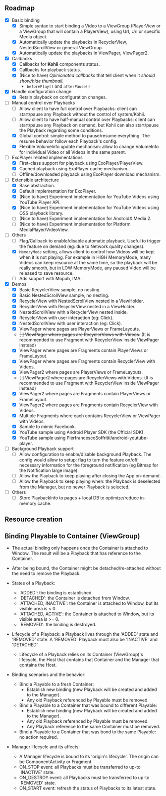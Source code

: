 ## Roadmap

- [x] Basic binding
  - [x] Simple syntax to start binding a Video to a ViewGroup (PlayerView or a ViewGroup that will contain a PlayerView), using Url, Uri or specific Media object.
  - [x] Automatically update the playbacks in RecyclerView, NestedScrollView or general ViewGroup.
  - [x] Automatically update the playbacks in ViewPager, ViewPager2.

- [x] Callbacks
  - [x] Callbacks for **Kohii** components status.
  - [x] Callbacks for playback status.
  - [x] (Nice to have) *Opinionated callbacks* that tell client when it *should show/hide thumbnail*.
    - ``beforePlay()`` and ``afterPause()``

- [x] Handle configuration change
  - [x] Retain playback on configuration changes.

- [ ] Manual control over Playbacks
  - [ ] Allow client to have full control over Playbacks: client can start/pause any Playback without the control of system/Kohii.
  - [ ] Allow client to have half-manual control over Playbacks: client can start/pause any Playback on demand, but Kohii can also start/pause the Playback regarding some conditions.
  - [x] Global control: simple method to pause/resume everything. The resume behavior follow each Playback's config.
  - [x] Flexible VolumeInfo update mechanism: allow to change VolumeInfo for individual Video or all Videos in the same parent.

- [ ] ExoPlayer related implementations
  - [x] First-class support for playback using ExoPlayer/PlayerView.
  - [x] Cached playback using ExoPlayer cache mechanism.
  - [ ] Offline/downloaded playback using ExoPlayer download mechanism.

- [ ] Extensible architecture
  - [x] Base abstraction.
  - [x] Default implementation for ExoPlayer.
  - [x] (Nice to have) Experiment implementation for YouTube Videos using YouTube Player API.
  - [x] (Nice to have) Experiment implementation for YouTube Videos using OSS playback library.
  - [ ] (Nice to have) Experiment implementation for AndroidX Media 2.
  - [ ] (Nice to have) Experiment implementation for Platform MediaPlayer/VideoView.

- [ ] Others
  - [ ] Flag/Callback to enable/disable automatic playback. Useful to trigger the feature on demand (eg: due to Network quality changes).
  - [x] ``MemoryMode`` setting, allows client to control how Videos will be kept when it is not playing. For example in HIGH MemoryMode, many Videos can keep resource at the same time, so the playback will be really smooth, but in LOW MemoryMode, any paused Video will be released to save resource.
  - [ ] Ads support with Mopub, IMA.

- [x] Demos
  - [x] Basic RecyclerView sample, no nesting.
  - [x] Basic NestedScrollView sample, no nesting.
  - [x] RecyclerView with NestedScrollView nested in a ViewHolder.
  - [x] RecyclerView with RecyclerView nested in a ViewHolder.
  - [x] NestedScrollView with a RecyclerView nested inside.
  - [x] RecyclerView with user interaction (eg: Click).
  - [x] NestedScrollView with user interaction (eg: Click).
  - [x] ViewPager where pages are PlayerViews or FrameLayouts.
  - ~~[ ] ViewPager where pages are RecyclerViews with Videos.~~ (It is recommended to use Fragment with RecyclerView inside ViewPager instead)
  - [x] ViewPager where pages are Fragments contain PlayerViews or FrameLayout.
  - [x] ViewPager where pages are Fragments contain RecyclerView with Videos.
  - [x] ViewPager2 where pages are PlayerViews or FrameLayouts.
  - ~~[ ] ViewPager2 where pages are RecyclerViews with Videos.~~ (It is recommended to use Fragment with RecyclerView inside ViewPager instead)
  - [x] ViewPager2 where pages are Fragments contain PlayerViews or FrameLayout.
  - [x] ViewPager2 where pages are Fragments contain RecyclerView with Videos.
  - [x] Multiple Fragments where each contains RecyclerView or ViewPager with Videos.
  - [x] Sample to mimic Facebook.
  - [x] YouTube sample using Android Player SDK (the Official SDK).
  - [x] YouTube sample using PierfrancescoSoffritti/android-youtube-player.
  
- [ ] Background Playback support
  - [ ] Allow configuration to enable/disable background Playback. The config would allow to setup: flag to turn the feature on/off, necessary information for the foreground notification (eg Bitmap for the Notification large image).
  - [ ] Allow the Playback to keep playing after closing the App on-demand.
  - [ ] Allow the Playback to keep playing when: the Playback is deselected from the Manager, but no newer Playback is selected.

- [ ] Others
  - [ ] Store PlaybackInfo to pages + local DB to optimize/reduce in-memory cache.

## Resource creation

## Binding Playable to Container (ViewGroup)

- The actual binding only happens once the Container is attached to Window. The result will be a Playback that has reference to the Container.

- After being bound, the Container might be detached/re-attached without the need to remove the Playback.

- States of a Playback:
  - 'ADDED': the binding is established.
  - 'DETACHED': the Container is detached from Window.
  - 'ATTACHED, INACTIVE': the Container is attached to Window, but its visible area is < 0.
  - 'ATTACHED, ACTIVE': the Container is attached to Window, but its visible area is >= 0.
  - 'REMOVED': the binding is destroyed.

- Lifecycle of a Playback: a Playback lives through the 'ADDED' state and 'REMOVED' state. A 'REMOVED' Playback must also be 'INACTIVE' and 'DETACHED'.
  - Lifecycle of a Playback relies on its Container (ViewGroup)'s lifecycle, the Host that contains that Container and the Manager that contains the Host. 

- Binding scenarios and the behavior:
  - Bind a Playable to a fresh Container:
    - Establish new binding (new Playback will be created and added to the Manager). 
    - Any old Playback referenced by Playable must be removed.
  - Bind a Playable to a Container that was bound to different Playable: 
    - Establish new binding (new Playback will be created and added to the Manager).
    - Any old Playback referenced by Playable must be removed.
    - Any Playback reference to the same Container must be removed.
  - Bind a Playable to a Container that was bond to the same Playable: no action required. 

- Manager lifecycle and its affects:
  - A Manager lifecycle is bound to its 'origin's lifecycle'. The origin can be ComponentActivity or Fragment.
  - ON_STOP event: all Playbacks must be transferred to up-to 'INACTIVE' state. 
  - ON_DESTROY event: all Playbacks must be transferred to up-to 'REMOVED' state.
  - ON_START event: refresh the status of Playbacks to its latest state. 